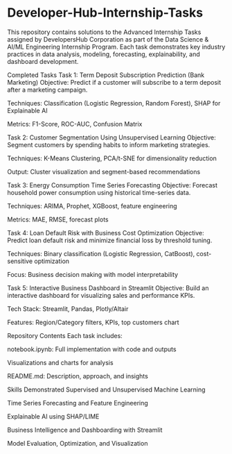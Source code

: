 # Developer-Hub-Internship-Tasks
This repository contains solutions to the Advanced Internship Tasks assigned by DevelopersHub Corporation as part of the Data Science & AI/ML Engineering Internship Program.
Each task demonstrates key industry practices in data analysis, modeling, forecasting, explainability, and dashboard development.

Completed Tasks
Task 1: Term Deposit Subscription Prediction (Bank Marketing)
Objective: Predict if a customer will subscribe to a term deposit after a marketing campaign.

Techniques: Classification (Logistic Regression, Random Forest), SHAP for Explainable AI

Metrics: F1-Score, ROC-AUC, Confusion Matrix

Task 2: Customer Segmentation Using Unsupervised Learning
Objective: Segment customers by spending habits to inform marketing strategies.

Techniques: K-Means Clustering, PCA/t-SNE for dimensionality reduction

Output: Cluster visualization and segment-based recommendations

Task 3: Energy Consumption Time Series Forecasting
Objective: Forecast household power consumption using historical time-series data.

Techniques: ARIMA, Prophet, XGBoost, feature engineering

Metrics: MAE, RMSE, forecast plots

Task 4: Loan Default Risk with Business Cost Optimization
Objective: Predict loan default risk and minimize financial loss by threshold tuning.

Techniques: Binary classification (Logistic Regression, CatBoost), cost-sensitive optimization

Focus: Business decision making with model interpretability

Task 5: Interactive Business Dashboard in Streamlit
Objective: Build an interactive dashboard for visualizing sales and performance KPIs.

Tech Stack: Streamlit, Pandas, Plotly/Altair

Features: Region/Category filters, KPIs, top customers chart

Repository Contents
Each task includes:

notebook.ipynb: Full implementation with code and outputs

Visualizations and charts for analysis

README.md: Description, approach, and insights

 Skills Demonstrated
Supervised and Unsupervised Machine Learning

Time Series Forecasting and Feature Engineering

Explainable AI using SHAP/LIME

Business Intelligence and Dashboarding with Streamlit

Model Evaluation, Optimization, and Visualization
